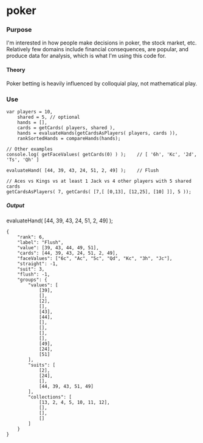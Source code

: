 # poker

### Purpose

I'm interested in how people make decisions in poker, the stock market, etc. Relatively few domains include financial consequences, are popular, and produce data for analysis, which is what I'm using this code for.

#### Theory

Poker betting is heavily influenced by colloquial play, not mathematical play.


### Use

```
var	players = 10,
	shared = 5,	// optional
	hands = [],
	cards = getCards( players, shared ),
	hands = evaluateHands(getCardsAsPlayers( players, cards )),
	rankSortedHands = compareHands(hands);

// Other examples	
console.log( getFaceValues( getCards(0) ) );	// [ '6h', 'Kc', '2d', 'Ts', 'Qh' ]

evaluateHand( [44, 39, 43, 24, 51, 2, 49] );	// Flush

// Aces vs Kings vs at least 1 Jack vs 4 other players with 5 shared cards
getCardsAsPlayers( 7, getCards( [7,[ [0,13], [12,25], [10] ]], 5 ));

```


##### Output
evaluateHand( [44, 39, 43, 24, 51, 2, 49] );
```
{
	"rank": 6,
	"label": "Flush",
	"value": [39, 43, 44, 49, 51],
	"cards": [44, 39, 43, 24, 51, 2, 49],
	"faceValues": ["6c", "Ac", "5c", "Qd", "Kc", "3h", "Jc"],
	"straight": -1,
	"suit": 3,
	"flush": -1,
	"groups": {
		"values": [
			[39],
			[],
			[2],
			[],
			[43],
			[44],
			[],
			[],
			[],
			[],
			[49],
			[24],
			[51]
		],
		"suits": [
			[2],
			[24],
			[],
			[44, 39, 43, 51, 49]
		],
		"collections": [
			[13, 2, 4, 5, 10, 11, 12],
			[],
			[],
			[]
		]
	}
}
```